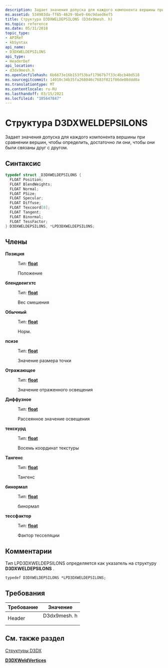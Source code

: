 ```yaml
---
description: Задает значения допуска для каждого компонента вершины при сравнении вершин, чтобы определить, достаточно ли они, чтобы они были связаны друг с другом.
ms.assetid: 534903da-ff65-4629-9be9-66c9daed6ef5
title: Структура D3DXWELDEPSILONS (D3dx9mesh. h)
ms.topic: reference
ms.date: 05/31/2018
topic_type:
- APIRef
- kbSyntax
api_name:
- D3DXWELDEPSILONS
api_type:
- HeaderDef
api_location:
- d3dx9mesh.h
ms.openlocfilehash: 6b6673e16b153f53baf17967b7f33c4bcb40d518
ms.sourcegitcommit: 14010c34b35fa268046c7683f021f86de08ddd0a
ms.translationtype: MT
ms.contentlocale: ru-RU
ms.lasthandoff: 03/15/2021
ms.locfileid: "105647847"
---
```

# <a name="d3dxweldepsilons-structure"></a>Структура D3DXWELDEPSILONS

Задает значения допуска для каждого компонента вершины при сравнении вершин, чтобы определить, достаточно ли они, чтобы они были связаны друг с другом.

## <a name="syntax"></a>Синтаксис


```C++
typedef struct _D3DXWELDEPSILONS {
  FLOAT Position;
  FLOAT BlendWeights;
  FLOAT Normal;
  FLOAT PSize;
  FLOAT Specular;
  FLOAT Diffuse;
  FLOAT Texcoord[8];
  FLOAT Tangent;
  FLOAT Binormal;
  FLOAT TessFactor;
} D3DXWELDEPSILONS, *LPD3DXWELDEPSILONS;
```



## <a name="members"></a>Члены

<dl> <dt>

**Позиция**
</dt> <dd>

Тип: **[ **float**](../winprog/windows-data-types.md)**

</dd> <dd>

Положение

</dd> <dt>

**блендвеигхтс**
</dt> <dd>

Тип: **[ **float**](../winprog/windows-data-types.md)**

</dd> <dd>

Вес смешения

</dd> <dt>

**Обычный**
</dt> <dd>

Тип: **[ **float**](../winprog/windows-data-types.md)**

</dd> <dd>

Норм.

</dd> <dt>

**псизе**
</dt> <dd>

Тип: **[ **float**](../winprog/windows-data-types.md)**

</dd> <dd>

Значение размера точки

</dd> <dt>

**Отражающее**
</dt> <dd>

Тип: **[ **float**](../winprog/windows-data-types.md)**

</dd> <dd>

Значение отраженного освещения

</dd> <dt>

**Диффузное**
</dt> <dd>

Тип: **[ **float**](../winprog/windows-data-types.md)**

</dd> <dd>

Рассеянное значение освещения

</dd> <dt>

**текскурд**
</dt> <dd>

Тип: **[ **float**](../winprog/windows-data-types.md)**

</dd> <dd>

Восемь координат текстуры

</dd> <dt>

**Тангенс**
</dt> <dd>

Тип: **[ **float**](../winprog/windows-data-types.md)**

</dd> <dd>

Тангенс

</dd> <dt>

**бинормал**
</dt> <dd>

Тип: **[ **float**](../winprog/windows-data-types.md)**

</dd> <dd>

бинормал

</dd> <dt>

**тессфактор**
</dt> <dd>

Тип: **[ **float**](../winprog/windows-data-types.md)**

</dd> <dd>

Фактор тесселяции

</dd> </dl>

## <a name="remarks"></a>Комментарии

Тип LPD3DXWELDEPSILONS определяется как указатель на структуру **D3DXWELDEPSILONS** .


```
typedef D3DXWELDEPSILONS *LPD3DXWELDEPSILONS;
```



## <a name="requirements"></a>Требования



| Требование | Значение |
|-------------------|----------------------------------------------------------------------------------------|
| Header<br/> | <dl> <dt>D3dx9mesh. h</dt> </dl> |



## <a name="see-also"></a>См. также раздел

<dl> <dt>

[Структуры D3DX](dx9-graphics-reference-d3dx-structures.md)
</dt> <dt>

[**D3DXWeldVertices**](d3dxweldvertices.md)
</dt> </dl>

 

 
